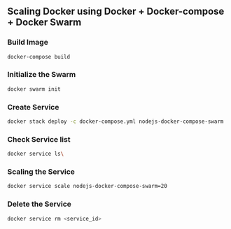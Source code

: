 ## Scaling Docker using Docker + Docker-compose + Docker Swarm

### Build Image
    
```bash
docker-compose build
```

### Initialize the Swarm

```bash
docker swarm init
```

### Create Service

```bash
docker stack deploy -c docker-compose.yml nodejs-docker-compose-swarm
```

### Check Service list

    
```bash
docker service ls\
```

### Scaling the Service

```bash
docker service scale nodejs-docker-compose-swarm=20
```
### Delete the Service

```bash
docker service rm <service_id>
```